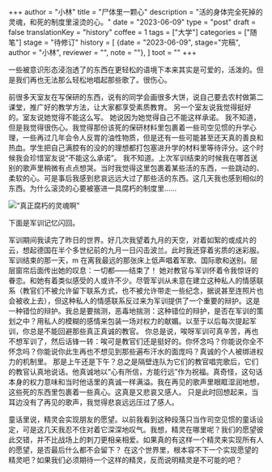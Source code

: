 +++
author = "小林"
title = "尸体里一颗心"
description = "活的身体完全死掉的灵魂，和死的制度里滚烫的心。"
date = "2023-06-09"
type = "post"
draft = false
translationKey = "history"
coffee = 1
tags = ["大学"]
categories = ["随笔"]
stage = "待修订"
history = [
  {date = "2023-06-09", stage="完稿", author = "小林", reviewer = "", note = ""},
]
toot = ""
+++

一些被意识形态浸泡透了的东西在更轻松的语境下本来其实是可爱的，活泼的。但是我们再也无法那么轻松地唱起那些歌了。很伤心。

前很多天室友在写保研的东西，说有的同学会画很多大饼，说自己要去农村做第二课堂，推广好的教学方法，让大家都享受素质教育。
另一个室友说我觉得挺好的。室友说她觉得不能这么写。
她说因为她觉得自己不能这样承诺。
我不知道，但是我觉得很伤心。我觉得那份该死的保研材料里包裹着一些司空见惯的升学心理，一些再过几年会令人反胃的油性物质，但是还有一些可能甚至还天真的善良和热血。学生把自己满腔有的没的的理想都打包塞进升学的材料里等待评分。这个时候我会珍惜室友说“不能这么承诺”。
我不知道。上次军训结束的时候我在哪首送别的歌声里稍微有点点想哭。当时我觉得这里包裹着某些活的东西，一些跳动的、柔软的心。可是事后我感到悲哀远远大过了那些活的东西。这几天我也感到相似的东西。为什么滚烫的心要被塞进一具腐朽的制度里……

![“真正腐朽的灵魂啊”](<Screenshot 2023-05-02 at 01.18.02.png>)

下面是军训记忆闪回。

军训期间我读完了昨日的世界。好几次我望着九月的天空，对着如絮的或成片的云，想起德国在半个多世纪前的九月一日闪击波兰。此时我还穿着劣质的迷彩服。
军训结束的那一天，m 在离我最远的那张床上低声唱着军歌、国际歌和送别。层层窗帘后面传出她的叹息：一切都——结束了！
她对教官与军训怀着令我惊讶的眷恋。和她有着类似感受的人或许不少。尽管军训从未意在建立这种私人的情感联系（教官们不被允许留下联系方式，也不被允许带走一些纪念，据说甚至连照片也会被收上去），但这种私人的情感联系反过来为军训提供了一个重要的辩护。这是一种错位的辩护。我总是要揣测，恶毒地揣测：这种错位的辩护，是否在军训的策划之中？用私人的模糊的感情来包装一场对权力的献媚。以至于以后每次提起军训，你总是不能回避那些真正真诚的教官。
你总是说，唉呀军训可真辛苦，再也不想军训了，然后话锋一转：唉可是教官们还是挺好的。你怀念吗？你能说你全不怀念吗？你能说你此生再也不想见到那些遍布汗水的面庞吗？真诚的个人被绑进权力的机制里。
那是上午还是下午？总之是隔壁连队为它们的教官唱完歌后，它们的教官认真地说话。他真诚地以“心有所信，方能行远”作为祝福。真奇怪，这句话本身的权力意味和当时他话里的真诚一样满溢。我在再见的歌声里眼眶湿润地想，这些死的东西里包裹着一些真心。这真是又悲哀又感人。
只是此时回想起来，当耳边没有了再见的歌声，我觉得悲哀远远压过了感人。

童话里说，精灵会实现朋友的愿望。以前我看到这种段落只当作司空见惯的童话设定，可是这几天我忍不住对着它深深地叹气。我想，精灵在哪里呢？我们的愿望彼此交错，并不比战场上的刺刀更相亲相爱。如果真的有这样一个精灵来实现所有人的愿望，是否最后什么都不会留下？
在这个世界里，根本容不下一个实现愿望的精灵吧？如果我们必须期待一个这样的精灵，反而说明精灵是不可能的吧？